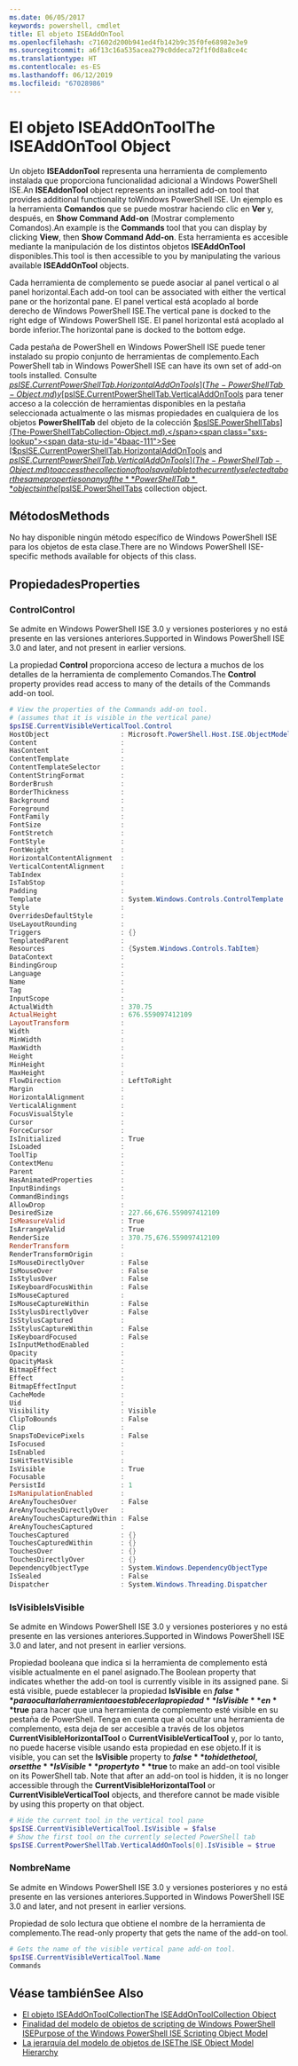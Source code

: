 ```yaml
---
ms.date: 06/05/2017
keywords: powershell, cmdlet
title: El objeto ISEAddOnTool
ms.openlocfilehash: c71602d200b941ed4fb142b9c35f0fe68982e3e9
ms.sourcegitcommit: a6f13c16a535acea279c0ddeca72f1f0d8a8ce4c
ms.translationtype: HT
ms.contentlocale: es-ES
ms.lasthandoff: 06/12/2019
ms.locfileid: "67028986"
---
```

# <a name="the-iseaddontool-object"></a><span data-ttu-id="4baac-103">El objeto ISEAddOnTool</span><span class="sxs-lookup"><span data-stu-id="4baac-103">The ISEAddOnTool Object</span></span>

<span data-ttu-id="4baac-104">Un objeto **ISEAddonTool** representa una herramienta de complemento instalada que proporciona funcionalidad adicional a Windows PowerShell ISE.</span><span class="sxs-lookup"><span data-stu-id="4baac-104">An **ISEAddonTool** object represents an installed add-on tool that provides additional functionality toWindows PowerShell ISE.</span></span> <span data-ttu-id="4baac-105">Un ejemplo es la herramienta **Comandos** que se puede mostrar haciendo clic en **Ver** y, después, en **Show Command Add-on** (Mostrar complemento Comandos).</span><span class="sxs-lookup"><span data-stu-id="4baac-105">An example is the **Commands** tool that you can display by clicking **View**, then **Show Command Add-on**.</span></span> <span data-ttu-id="4baac-106">Esta herramienta es accesible mediante la manipulación de los distintos objetos **ISEAddOnTool** disponibles.</span><span class="sxs-lookup"><span data-stu-id="4baac-106">This tool is then accessible to you by manipulating the various available **ISEAddOnTool** objects.</span></span>

<span data-ttu-id="4baac-107">Cada herramienta de complemento se puede asociar al panel vertical o al panel horizontal.</span><span class="sxs-lookup"><span data-stu-id="4baac-107">Each add-on tool can be associated with either the vertical pane or the horizontal pane.</span></span> <span data-ttu-id="4baac-108">El panel vertical está acoplado al borde derecho de Windows PowerShell ISE.</span><span class="sxs-lookup"><span data-stu-id="4baac-108">The vertical pane is docked to the right edge of Windows PowerShell ISE.</span></span> <span data-ttu-id="4baac-109">El panel horizontal está acoplado al borde inferior.</span><span class="sxs-lookup"><span data-stu-id="4baac-109">The horizontal pane is docked to the bottom edge.</span></span>

<span data-ttu-id="4baac-110">Cada pestaña de PowerShell en Windows PowerShell ISE puede tener instalado su propio conjunto de herramientas de complemento.</span><span class="sxs-lookup"><span data-stu-id="4baac-110">Each PowerShell tab in Windows PowerShell ISE can have its own set of add-on tools installed.</span></span> <span data-ttu-id="4baac-111">Consulte [$psISE.CurrentPowerShellTab.HorizontalAddOnTools](The-PowerShellTab-Object.md) y [$psISE.CurrentPowerShellTab.VerticalAddOnTools](The-PowerShellTab-Object.md) para tener acceso a la colección de herramientas disponibles en la pestaña seleccionada actualmente o las mismas propiedades en cualquiera de los objetos **PowerShellTab** del objeto de la colección [$psISE.PowerShellTabs](The-PowerShellTabCollection-Object.md).</span><span class="sxs-lookup"><span data-stu-id="4baac-111">See [$psISE.CurrentPowerShellTab.HorizontalAddOnTools](The-PowerShellTab-Object.md) and [$psISE.CurrentPowerShellTab.VerticalAddOnTools](The-PowerShellTab-Object.md) to access the collection of tools available to the currently selected tab or the same properties on any of the **PowerShellTab** objects in the [$psISE.PowerShellTabs](The-PowerShellTabCollection-Object.md) collection object.</span></span>

## <a name="methods"></a><span data-ttu-id="4baac-112">Métodos</span><span class="sxs-lookup"><span data-stu-id="4baac-112">Methods</span></span>

<span data-ttu-id="4baac-113">No hay disponible ningún método específico de Windows PowerShell ISE para los objetos de esta clase.</span><span class="sxs-lookup"><span data-stu-id="4baac-113">There are no Windows PowerShell ISE-specific methods available for objects of this class.</span></span>

## <a name="properties"></a><span data-ttu-id="4baac-114">Propiedades</span><span class="sxs-lookup"><span data-stu-id="4baac-114">Properties</span></span>

### <a name="control"></a><span data-ttu-id="4baac-115">Control</span><span class="sxs-lookup"><span data-stu-id="4baac-115">Control</span></span>

<span data-ttu-id="4baac-116">Se admite en Windows PowerShell ISE 3.0 y versiones posteriores y no está presente en las versiones anteriores.</span><span class="sxs-lookup"><span data-stu-id="4baac-116">Supported in Windows PowerShell ISE 3.0 and later, and not present in earlier versions.</span></span>

<span data-ttu-id="4baac-117">La propiedad **Control** proporciona acceso de lectura a muchos de los detalles de la herramienta de complemento Comandos.</span><span class="sxs-lookup"><span data-stu-id="4baac-117">The **Control** property provides read access to many of the details of the Commands add-on tool.</span></span>

```powershell
# View the properties of the Commands add-on tool.
# (assumes that it is visible in the vertical pane)
$psISE.CurrentVisibleVerticalTool.Control
HostObject                  : Microsoft.PowerShell.Host.ISE.ObjectModelRoot
Content                     :
HasContent                  :
ContentTemplate             :
ContentTemplateSelector     :
ContentStringFormat         :
BorderBrush                 :
BorderThickness             :
Background                  :
Foreground                  :
FontFamily                  :
FontSize                    :
FontStretch                 :
FontStyle                   :
FontWeight                  :
HorizontalContentAlignment  :
VerticalContentAlignment    :
TabIndex                    :
IsTabStop                   :
Padding                     :
Template                    : System.Windows.Controls.ControlTemplate
Style                       :
OverridesDefaultStyle       :
UseLayoutRounding           :
Triggers                    : {}
TemplatedParent             :
Resources                   : {System.Windows.Controls.TabItem}
DataContext                 :
BindingGroup                :
Language                    :
Name                        :
Tag                         :
InputScope                  :
ActualWidth                 : 370.75
ActualHeight                : 676.559097412109
LayoutTransform             :
Width                       :
MinWidth                    :
MaxWidth                    :
Height                      :
MinHeight                   :
MaxHeight                   :
FlowDirection               : LeftToRight
Margin                      :
HorizontalAlignment         :
VerticalAlignment           :
FocusVisualStyle            :
Cursor                      :
ForceCursor                 :
IsInitialized               : True
IsLoaded                    :
ToolTip                     :
ContextMenu                 :
Parent                      :
HasAnimatedProperties       :
InputBindings               :
CommandBindings             :
AllowDrop                   :
DesiredSize                 : 227.66,676.559097412109
IsMeasureValid              : True
IsArrangeValid              : True
RenderSize                  : 370.75,676.559097412109
RenderTransform             :
RenderTransformOrigin       :
IsMouseDirectlyOver         : False
IsMouseOver                 : False
IsStylusOver                : False
IsKeyboardFocusWithin       : False
IsMouseCaptured             :
IsMouseCaptureWithin        : False
IsStylusDirectlyOver        : False
IsStylusCaptured            :
IsStylusCaptureWithin       : False
IsKeyboardFocused           : False
IsInputMethodEnabled        :
Opacity                     :
OpacityMask                 :
BitmapEffect                :
Effect                      :
BitmapEffectInput           :
CacheMode                   :
Uid                         :
Visibility                  : Visible
ClipToBounds                : False
Clip                        :
SnapsToDevicePixels         : False
IsFocused                   :
IsEnabled                   :
IsHitTestVisible            :
IsVisible                   : True
Focusable                   :
PersistId                   : 1
IsManipulationEnabled       :
AreAnyTouchesOver           : False
AreAnyTouchesDirectlyOver   :
AreAnyTouchesCapturedWithin : False
AreAnyTouchesCaptured       :
TouchesCaptured             : {}
TouchesCapturedWithin       : {}
TouchesOver                 : {}
TouchesDirectlyOver         : {}
DependencyObjectType        : System.Windows.DependencyObjectType
IsSealed                    : False
Dispatcher                  : System.Windows.Threading.Dispatcher
```

### <a name="isvisible"></a><span data-ttu-id="4baac-118">IsVisible</span><span class="sxs-lookup"><span data-stu-id="4baac-118">IsVisible</span></span>

<span data-ttu-id="4baac-119">Se admite en Windows PowerShell ISE 3.0 y versiones posteriores y no está presente en las versiones anteriores.</span><span class="sxs-lookup"><span data-stu-id="4baac-119">Supported in Windows PowerShell ISE 3.0 and later, and not present in earlier versions.</span></span>

<span data-ttu-id="4baac-120">Propiedad booleana que indica si la herramienta de complemento está visible actualmente en el panel asignado.</span><span class="sxs-lookup"><span data-stu-id="4baac-120">The Boolean property that indicates whether the add-on tool is currently visible in its assigned pane.</span></span> <span data-ttu-id="4baac-121">Si está visible, puede establecer la propiedad **IsVisible** en **$false** para ocultar la herramienta o establecer la propiedad **IsVisible** en **$true** para hacer que una herramienta de complemento esté visible en su pestaña de PowerShell. Tenga en cuenta que al ocultar una herramienta de complemento, esta deja de ser accesible a través de los objetos **CurrentVisibleHorizontalTool** o **CurrentVisibleVerticalTool** y, por lo tanto, no puede hacerse visible usando esta propiedad en ese objeto.</span><span class="sxs-lookup"><span data-stu-id="4baac-121">If it is visible, you can set the **IsVisible** property to **$false** to hide the tool, or set the **IsVisible** property to **$true** to make an add-on tool visible on its PowerShell tab. Note that after an add-on tool is hidden, it is no longer accessible through the **CurrentVisibleHorizontalTool** or **CurrentVisibleVerticalTool** objects, and therefore cannot be made visible by using this property on that object.</span></span>

```powershell
# Hide the current tool in the vertical tool pane
$psISE.CurrentVisibleVerticalTool.IsVisible = $false
# Show the first tool on the currently selected PowerShell tab
$psISE.CurrentPowerShellTab.VerticalAddOnTools[0].IsVisible = $true
```

### <a name="name"></a><span data-ttu-id="4baac-122">Nombre</span><span class="sxs-lookup"><span data-stu-id="4baac-122">Name</span></span>

<span data-ttu-id="4baac-123">Se admite en Windows PowerShell ISE 3.0 y versiones posteriores y no está presente en las versiones anteriores.</span><span class="sxs-lookup"><span data-stu-id="4baac-123">Supported in Windows PowerShell ISE 3.0 and later, and not present in earlier versions.</span></span>

<span data-ttu-id="4baac-124">Propiedad de solo lectura que obtiene el nombre de la herramienta de complemento.</span><span class="sxs-lookup"><span data-stu-id="4baac-124">The read-only property that gets the name of the add-on tool.</span></span>

```powershell
# Gets the name of the visible vertical pane add-on tool.
$psISE.CurrentVisibleVerticalTool.Name
Commands
```

## <a name="see-also"></a><span data-ttu-id="4baac-125">Véase también</span><span class="sxs-lookup"><span data-stu-id="4baac-125">See Also</span></span>

- [<span data-ttu-id="4baac-126">El objeto ISEAddOnToolCollection</span><span class="sxs-lookup"><span data-stu-id="4baac-126">The ISEAddOnToolCollection Object</span></span>](The-ISEAddOnToolCollection-Object.md)
- [<span data-ttu-id="4baac-127">Finalidad del modelo de objetos de scripting de Windows PowerShell ISE</span><span class="sxs-lookup"><span data-stu-id="4baac-127">Purpose of the Windows PowerShell ISE Scripting Object Model</span></span>](Purpose-of-the-Windows-PowerShell-ISE-Scripting-Object-Model.md)
- [<span data-ttu-id="4baac-128">La jerarquía del modelo de objetos de ISE</span><span class="sxs-lookup"><span data-stu-id="4baac-128">The ISE Object Model Hierarchy</span></span>](The-ISE-Object-Model-Hierarchy.md)
